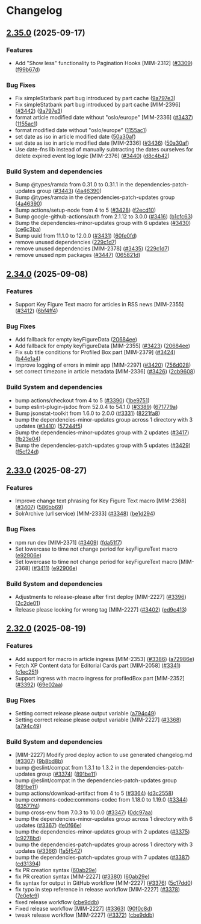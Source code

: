 # Changelog

## [2.35.0](https://github.com/statisticsnorway/mimir/compare/v2.34.0...v2.35.0) (2025-09-17)


### Features

* Add "Show less" functionality to Pagination Hooks [MIM-2312] ([#3309](https://github.com/statisticsnorway/mimir/issues/3309)) ([f99b67d](https://github.com/statisticsnorway/mimir/commit/f99b67d34b216f66fdded3d91f411fe3e4cee689))


### Bug Fixes

* Fix simpleStatbank part bug introduced by part cache ([9a797e3](https://github.com/statisticsnorway/mimir/commit/9a797e34e728a488d7714b17b94a037eb9c31cb7))
* Fix simpleStatbank part bug introduced by part cache [MIM-2396] ([#3442](https://github.com/statisticsnorway/mimir/issues/3442)) ([9a797e3](https://github.com/statisticsnorway/mimir/commit/9a797e34e728a488d7714b17b94a037eb9c31cb7))
* format article modified date without "oslo/europe" [MIM-2336] ([#3437](https://github.com/statisticsnorway/mimir/issues/3437)) ([1155ac1](https://github.com/statisticsnorway/mimir/commit/1155ac12dde5bbb8249d0c224971f45dfe3c8e1a))
* format modified date without "oslo/europe" ([1155ac1](https://github.com/statisticsnorway/mimir/commit/1155ac12dde5bbb8249d0c224971f45dfe3c8e1a))
* set date as iso in article modified date ([50a30af](https://github.com/statisticsnorway/mimir/commit/50a30af356711bdeb4c5b0eabd62d77ca36da4dd))
* set date as iso in article modified date [MIM-2336] ([#3436](https://github.com/statisticsnorway/mimir/issues/3436)) ([50a30af](https://github.com/statisticsnorway/mimir/commit/50a30af356711bdeb4c5b0eabd62d77ca36da4dd))
* Use date-fns lib instead of manually subtracting the dates ourselves for delete expired event log logic [MIM-2376] ([#3440](https://github.com/statisticsnorway/mimir/issues/3440)) ([d8c4b42](https://github.com/statisticsnorway/mimir/commit/d8c4b42a889c3715201c0406d9795c07bc1f9bc9))


### Build System and dependencies

* Bump @types/ramda from 0.31.0 to 0.31.1 in the dependencies-patch-updates group ([#3443](https://github.com/statisticsnorway/mimir/issues/3443)) ([4a46390](https://github.com/statisticsnorway/mimir/commit/4a463901ddf496cf13d3e0fc961433618a693c7a))
* Bump @types/ramda in the dependencies-patch-updates group ([4a46390](https://github.com/statisticsnorway/mimir/commit/4a463901ddf496cf13d3e0fc961433618a693c7a))
* Bump actions/setup-node from 4 to 5 ([#3428](https://github.com/statisticsnorway/mimir/issues/3428)) ([f2ecd10](https://github.com/statisticsnorway/mimir/commit/f2ecd10026ae6b084eff9085e18ce778e8a3198c))
* Bump google-github-actions/auth from 2.1.12 to 3.0.0 ([#3416](https://github.com/statisticsnorway/mimir/issues/3416)) ([b1cfc63](https://github.com/statisticsnorway/mimir/commit/b1cfc63743cb876b941558160a60fd1715f56767))
* Bump the dependencies-minor-updates group with 6 updates ([#3430](https://github.com/statisticsnorway/mimir/issues/3430)) ([ce6c3ba](https://github.com/statisticsnorway/mimir/commit/ce6c3ba06180f92d0af5bccdd9a63baf8941af29))
* Bump uuid from 11.1.0 to 12.0.0 ([#3431](https://github.com/statisticsnorway/mimir/issues/3431)) ([60fe0fd](https://github.com/statisticsnorway/mimir/commit/60fe0fde09584847de12bc8cbfd68d0407d307c8))
* remove unused dependencies ([229c1d7](https://github.com/statisticsnorway/mimir/commit/229c1d7f170e703460a9ce2250780b7fd9ad2902))
* remove unused dependencies [MIM-2378] ([#3435](https://github.com/statisticsnorway/mimir/issues/3435)) ([229c1d7](https://github.com/statisticsnorway/mimir/commit/229c1d7f170e703460a9ce2250780b7fd9ad2902))
* remove unused npm packages ([#3447](https://github.com/statisticsnorway/mimir/issues/3447)) ([065821d](https://github.com/statisticsnorway/mimir/commit/065821deb13455085e9fff05bd46e050d6d888e8))

## [2.34.0](https://github.com/statisticsnorway/mimir/compare/v2.33.0...v2.34.0) (2025-09-08)


### Features

* Support Key Figure Text macro for articles in RSS news [MIM-2355] ([#3412](https://github.com/statisticsnorway/mimir/issues/3412)) ([6bf4ff4](https://github.com/statisticsnorway/mimir/commit/6bf4ff4395883170420a640b30a226218fbb388e))


### Bug Fixes

* Add fallback for empty keyFigureData ([20684ee](https://github.com/statisticsnorway/mimir/commit/20684ee7b6fd3aa235cb3d7f5d979f793c0bfaa2))
* Add fallback for empty keyFigureData [MIM-2355] ([#3423](https://github.com/statisticsnorway/mimir/issues/3423)) ([20684ee](https://github.com/statisticsnorway/mimir/commit/20684ee7b6fd3aa235cb3d7f5d979f793c0bfaa2))
* Fix sub title conditions for Profiled Box part [MIM-2379] ([#3424](https://github.com/statisticsnorway/mimir/issues/3424)) ([b44e1a4](https://github.com/statisticsnorway/mimir/commit/b44e1a4a4603bb6cb9456fbb10070d659eaf6b66))
* improve logging of errors in mimir app [MIM-2297] ([#3420](https://github.com/statisticsnorway/mimir/issues/3420)) ([756d028](https://github.com/statisticsnorway/mimir/commit/756d0283638c4b41b94f1d52e4e1125ebd00ae7b))
* set correct timezone in article metadata [MIM-2336] ([#3426](https://github.com/statisticsnorway/mimir/issues/3426)) ([2cb9608](https://github.com/statisticsnorway/mimir/commit/2cb9608085450df87398605ad10c9bc2c48c1cad))


### Build System and dependencies

* bump actions/checkout from 4 to 5 ([#3390](https://github.com/statisticsnorway/mimir/issues/3390)) ([1be9751](https://github.com/statisticsnorway/mimir/commit/1be975135b802c6527cde40a4761401b7c71ab7b))
* bump eslint-plugin-jsdoc from 52.0.4 to 54.1.0 ([#3389](https://github.com/statisticsnorway/mimir/issues/3389)) ([671779a](https://github.com/statisticsnorway/mimir/commit/671779ae12c1108a4f7afcf32c888cbfc40624fb))
* Bump jsonstat-toolkit from 1.6.0 to 2.0.0 ([#3331](https://github.com/statisticsnorway/mimir/issues/3331)) ([8221fa8](https://github.com/statisticsnorway/mimir/commit/8221fa802bb7f334ea7a90329fe494005bff32e5))
* bump the dependencies-minor-updates group across 1 directory with 3 updates ([#3410](https://github.com/statisticsnorway/mimir/issues/3410)) ([57244f5](https://github.com/statisticsnorway/mimir/commit/57244f53df3f636ca899096e6b2f0ac61f6ba5f8))
* Bump the dependencies-minor-updates group with 2 updates ([#3417](https://github.com/statisticsnorway/mimir/issues/3417)) ([fb23e04](https://github.com/statisticsnorway/mimir/commit/fb23e0490d66e2157c1f389282308b899b8db3bf))
* Bump the dependencies-patch-updates group with 5 updates ([#3429](https://github.com/statisticsnorway/mimir/issues/3429)) ([f5cf24d](https://github.com/statisticsnorway/mimir/commit/f5cf24d09faf17cf27d1d1335c0bb6baab734a3c))

## [2.33.0](https://github.com/statisticsnorway/mimir/compare/v2.32.0...v2.33.0) (2025-08-27)


### Features

* Improve change text phrasing for Key Figure Text macro [MIM-2368] ([#3407](https://github.com/statisticsnorway/mimir/issues/3407)) ([586bb69](https://github.com/statisticsnorway/mimir/commit/586bb69a1493887032239ec7e2d1ca5e344a9ae0))
* SolrArchive (url service) [MIM-2333] ([#3348](https://github.com/statisticsnorway/mimir/issues/3348)) ([be1d294](https://github.com/statisticsnorway/mimir/commit/be1d294e4efef525aac79c7a7ad59c837fdcfe50))


### Bug Fixes

* npm run dev [MIM-2371] ([#3409](https://github.com/statisticsnorway/mimir/issues/3409)) ([fda51f7](https://github.com/statisticsnorway/mimir/commit/fda51f74ae2e5e2c95f9c1a5e63f692f99eaf88c))
* Set lowercase to time not change period for keyFigureText macro ([e92906e](https://github.com/statisticsnorway/mimir/commit/e92906e0c91bcfdc66508eaabde8ceaf351f0588))
* Set lowercase to time not change period for keyFigureText macro [MIM-2368] ([#3411](https://github.com/statisticsnorway/mimir/issues/3411)) ([e92906e](https://github.com/statisticsnorway/mimir/commit/e92906e0c91bcfdc66508eaabde8ceaf351f0588))


### Build System and dependencies

* Adjustments to release-please after first deploy [MIM-2227] ([#3396](https://github.com/statisticsnorway/mimir/issues/3396)) ([2c2de01](https://github.com/statisticsnorway/mimir/commit/2c2de016299b597db4152c514252a9118e40b451))
* Release please looking for wrong tag [MIM-2227] ([#3402](https://github.com/statisticsnorway/mimir/issues/3402)) ([ed9c413](https://github.com/statisticsnorway/mimir/commit/ed9c4130e1e247a8f23dd6c207519b38d12fa9e1))

## [2.32.0](https://github.com/statisticsnorway/mimir/compare/mimir-v2.31.0...mimir-v2.32.0) (2025-08-19)


### Features

* Add support for macro in article ingress [MIM-2353] ([#3386](https://github.com/statisticsnorway/mimir/issues/3386)) ([a72986e](https://github.com/statisticsnorway/mimir/commit/a72986e69fdba39fc746df5853360c839c431c83))
* Fetch XP Content data for Editorial Cards part [MIM-2058] ([#3341](https://github.com/statisticsnorway/mimir/issues/3341)) ([c1ec251](https://github.com/statisticsnorway/mimir/commit/c1ec251d9e2901803c89170c9afb4c2e0f62053b))
* Support ingress with macro ingress for profiledBox part [MIM-2352] ([#3392](https://github.com/statisticsnorway/mimir/issues/3392)) ([69e02aa](https://github.com/statisticsnorway/mimir/commit/69e02aa5139557468f62f0aa7dcb07ab29556d15))


### Bug Fixes

* Setting correct release please output variable ([a794c49](https://github.com/statisticsnorway/mimir/commit/a794c49935b3151fb199c326284f635706eda859))
* Setting correct release please output variable [MIM-2227] ([#3368](https://github.com/statisticsnorway/mimir/issues/3368)) ([a794c49](https://github.com/statisticsnorway/mimir/commit/a794c49935b3151fb199c326284f635706eda859))


### Build System and dependencies

* [MIM-2227] Modify prod deploy action to use generated changelog.md ([#3307](https://github.com/statisticsnorway/mimir/issues/3307)) ([9b8bd8b](https://github.com/statisticsnorway/mimir/commit/9b8bd8bf6785c775c800a932a21bf31f6c5e9611))
* bump @eslint/compat from 1.3.1 to 1.3.2 in the dependencies-patch-updates group ([#3374](https://github.com/statisticsnorway/mimir/issues/3374)) ([891be11](https://github.com/statisticsnorway/mimir/commit/891be113029d22a6da66a7f2480d8310197ab5ca))
* bump @eslint/compat in the dependencies-patch-updates group ([891be11](https://github.com/statisticsnorway/mimir/commit/891be113029d22a6da66a7f2480d8310197ab5ca))
* bump actions/download-artifact from 4 to 5 ([#3364](https://github.com/statisticsnorway/mimir/issues/3364)) ([d3c2558](https://github.com/statisticsnorway/mimir/commit/d3c2558db5abc097f25f5a4d690545a2f1fec5c7))
* bump commons-codec:commons-codec from 1.18.0 to 1.19.0 ([#3344](https://github.com/statisticsnorway/mimir/issues/3344)) ([63577f4](https://github.com/statisticsnorway/mimir/commit/63577f49587210269b9838205d3ca23909586489))
* bump cross-env from 7.0.3 to 10.0.0 ([#3347](https://github.com/statisticsnorway/mimir/issues/3347)) ([0dc97aa](https://github.com/statisticsnorway/mimir/commit/0dc97aa7b4b770ed045c69c64bf870295654401b))
* bump the dependencies-minor-updates group across 1 directory with 6 updates ([#3367](https://github.com/statisticsnorway/mimir/issues/3367)) ([fe0f66e](https://github.com/statisticsnorway/mimir/commit/fe0f66e6a88bee12a7b768ef0775daa675558c86))
* bump the dependencies-minor-updates group with 2 updates ([#3375](https://github.com/statisticsnorway/mimir/issues/3375)) ([c9278bd](https://github.com/statisticsnorway/mimir/commit/c9278bde0a49b3c15ba64901eb0900a9671c556a))
* bump the dependencies-patch-updates group across 1 directory with 3 updates ([#3366](https://github.com/statisticsnorway/mimir/issues/3366)) ([1a5f542](https://github.com/statisticsnorway/mimir/commit/1a5f5427e59b8dacf9ce96656e48310527be851c))
* bump the dependencies-patch-updates group with 7 updates ([#3387](https://github.com/statisticsnorway/mimir/issues/3387)) ([cd31394](https://github.com/statisticsnorway/mimir/commit/cd3139478995deeeb4b9238818a73600d2ae45ef))
* fix PR creation syntax ([60ab29e](https://github.com/statisticsnorway/mimir/commit/60ab29ed587c316bc563359c95656456a893f45c))
* fix PR creation syntax [MIM-2227] ([#3380](https://github.com/statisticsnorway/mimir/issues/3380)) ([60ab29e](https://github.com/statisticsnorway/mimir/commit/60ab29ed587c316bc563359c95656456a893f45c))
* fix syntax for output in GitHub workflow [MIM-2227] ([#3376](https://github.com/statisticsnorway/mimir/issues/3376)) ([5c17dd0](https://github.com/statisticsnorway/mimir/commit/5c17dd04b29a635125a12c86ee1310a3ce1c1171))
* fix typo in step reference in release workflow [MIM-2227] ([#3378](https://github.com/statisticsnorway/mimir/issues/3378)) ([7e0efc9](https://github.com/statisticsnorway/mimir/commit/7e0efc93a26249c71fed14565f6e74f9307a5ccd))
* fixed release workflow ([cbe9ddb](https://github.com/statisticsnorway/mimir/commit/cbe9ddbe7f937ff1d1831c920dbfe05749f89cc6))
* Fixed release workflow [MIM-2227] ([#3363](https://github.com/statisticsnorway/mimir/issues/3363)) ([90f0c8d](https://github.com/statisticsnorway/mimir/commit/90f0c8d345e95676446799ed634309a02defae92))
* tweak release workflow [MIM-2227] ([#3372](https://github.com/statisticsnorway/mimir/issues/3372)) ([cbe9ddb](https://github.com/statisticsnorway/mimir/commit/cbe9ddbe7f937ff1d1831c920dbfe05749f89cc6))
